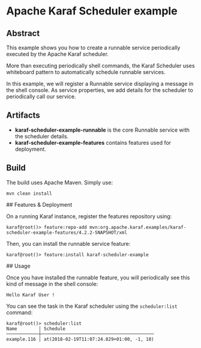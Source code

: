<!--
    Licensed to the Apache Software Foundation (ASF) under one
    or more contributor license agreements.  See the NOTICE file
    distributed with this work for additional information
    regarding copyright ownership.  The ASF licenses this file
    to you under the Apache License, Version 2.0 (the
    "License"); you may not use this file except in compliance
    with the License.  You may obtain a copy of the License at

      http://www.apache.org/licenses/LICENSE-2.0

    Unless required by applicable law or agreed to in writing,
    software distributed under the License is distributed on an
    "AS IS" BASIS, WITHOUT WARRANTIES OR CONDITIONS OF ANY
    KIND, either express or implied.  See the License for the
    specific language governing permissions and limitations
    under the License.
-->
# Apache Karaf Scheduler example

## Abstract

This example shows you how to create a runnable service periodically executed by the Apache Karaf scheduler.

More than executing periodically shell commands, the Karaf Scheduler uses whiteboard pattern to automatically schedule
runnable services.

In this example, we will register a Runnable service displaying a message in the shell console. As service properties, we 
add details for the scheduler to periodically call our service.

## Artifacts

* **karaf-scheduler-example-runnable** is the core Runnable service with the scheduler details.
* **karaf-scheduler-example-features** contains features used for deployment.

## Build

The build uses Apache Maven. Simply use:

```
mvn clean install
```

## Features & Deployment

On a running Karaf instance, register the features repository using:

```
karaf@root()> feature:repo-add mvn:org.apache.karaf.examples/karaf-scheduler-example-features/4.2.2-SNAPSHOT/xml
```

Then, you can install the runnable service feature:

```
karaf@root()> feature:install karaf-scheduler-example
```

## Usage

Once you have installed the runnable feature, you will periodically see this kind of message in the shell console:

```
Hello Karaf User !
```

You can see the task in the Karaf scheduler using the `scheduler:list` command:

```
karaf@root()> scheduler:list 
Name        │ Schedule
────────────┼──────────────────────────────────────────
example.116 │ at(2018-02-19T11:07:24.829+01:00, -1, 10)
```
